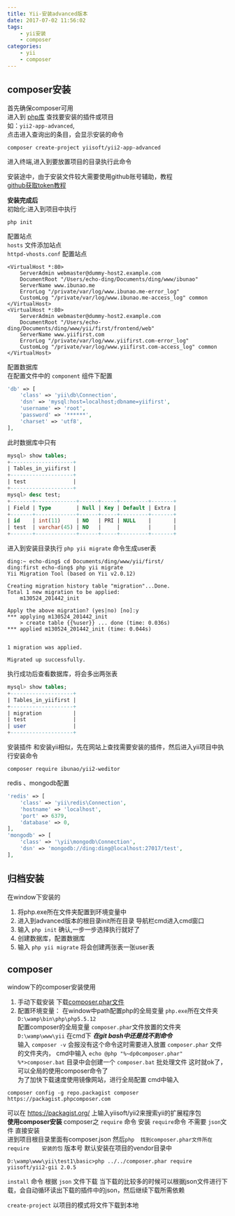```yaml
---
title: Yii-安装advanced版本
date: 2017-07-02 11:56:02
tags:
	- yii安装
	- composer
categories:
    - yii
    - composer
---
```

## composer安装  
首先确保composer可用  
进入到  [php库](https://packagist.org/) 查找要安装的插件或项目  
如：`yii2-app-advanced`,  
点击进入查询出的条目，会显示安装的命令  
```
composer create-project yiisoft/yii2-app-advanced
```
进入终端,进入到要放置项目的目录执行此命令  

安装途中，由于安装文件较大需要使用github账号辅助，教程  
[github获取token教程](http://note.youdao.com/noteshare?id=f85ec1fbd8aa767ce29c7257f2527ceb)

**安装完成后**  
初始化:进入到项目中执行    
```
php init
```
配置站点  
`hosts` 文件添加站点  
`httpd-vhosts.conf` 配置站点  
```
<VirtualHost *:80>
    ServerAdmin webmaster@dummy-host2.example.com
    DocumentRoot "/Users/echo-ding/Documents/ding/www/ibunao"
    ServerName www.ibunao.me
    ErrorLog "/private/var/log/www.ibunao.me-error_log"
    CustomLog "/private/var/log/www.ibunao.me-access_log" common
</VirtualHost>
<VirtualHost *:80>
    ServerAdmin webmaster@dummy-host2.example.com
    DocumentRoot "/Users/echo-ding/Documents/ding/www/yii/first/frontend/web"
    ServerName www.yiifirst.com
    ErrorLog "/private/var/log/www.yiifirst.com-error_log"
    CustomLog "/private/var/log/www.yiifirst.com-access_log" common
</VirtualHost>
```

配置数据库  
在配置文件中的 `component` 组件下配置
```php
'db' => [
    'class' => 'yii\db\Connection',
    'dsn' => 'mysql:host=localhost;dbname=yiifirst',
    'username' => 'root',
    'password' => '******',
    'charset' => 'utf8',
],
```
此时数据库中只有  
```sql
mysql> show tables;
+--------------------+
| Tables_in_yiifirst |
+--------------------+
| test               |
+--------------------+
mysql> desc test;
+-------+-------------+------+-----+---------+-------+
| Field | Type        | Null | Key | Default | Extra |
+-------+-------------+------+-----+---------+-------+
| id    | int(11)     | NO   | PRI | NULL    |       |
| test  | varchar(45) | NO   |     |         |       |
+-------+-------------+------+-----+---------+-------+
```
进入到安装目录执行 `php yii migrate` 命令生成user表  
```
ding:~ echo-ding$ cd Documents/ding/www/yii/first/
ding:first echo-ding$ php yii migrate
Yii Migration Tool (based on Yii v2.0.12)

Creating migration history table "migration"...Done.
Total 1 new migration to be applied:
	m130524_201442_init

Apply the above migration? (yes|no) [no]:y
*** applying m130524_201442_init
    > create table {{%user}} ... done (time: 0.036s)
*** applied m130524_201442_init (time: 0.044s)


1 migration was applied.

Migrated up successfully.
```
执行成功后查看数据库，将会多出两张表  
```sql
mysql> show tables;
+--------------------+
| Tables_in_yiifirst |
+--------------------+
| migration          |
| test               |
| user               |
+--------------------+
```
安装插件
和安装yii相似，先在网站上查找需要安装的插件，然后进入yii项目中执行安装命令  
```
composer require ibunao/yii2-weditor
```  
redis 、mongodb配置
```php
'redis' => [
    'class' => 'yii\redis\Connection',
    'hostname' => 'localhost',
    'port' => 6379,
    'database' => 0,
],
'mongodb' => [
    'class' => '\yii\mongodb\Connection',
    'dsn' => 'mongodb://ding:ding@localhost:27017/test',
],
```

## 归档安装  
在window下安装的  
1. 将php.exe所在文件夹配置到环境变量中
2. 进入到advanced版本的根目录init所在目录   导航栏cmd进入cmd窗口
3. 输入 `php init`  确认,一步一步选择执行就好了
4. 创建数据库，配置数据库
5. 输入     `php yii migrate`     将会创建两张表一张user表

## composer
window下的composer安装使用  

1. 手动下载安装    下载[composer.phar文件](http://www.phpcomposer.com/)
2. 配置环境变量：
在window中path配置php的全局变量  `php.exe`所在文件夹    `D:\wamp\bin\php\php5.5.12`  
配置composer的全局变量  `composer.phar`文件放置的文件夹    `D:\wamp\www\yii`
在cmd下 ***在git bash中还是找不到命令***   
输入 `composer -v` 会报没有这个命令这时需要进入放置 `composer.phar` 文件的文件夹内，
cmd中输入 `echo @php "%~dp0composer.phar" %*>composer.bat`     目录中会创建一个 `composer.bat` 批处理文件
这时就ok了，可以全局的使用composer命令了  
为了加快下载速度使用镜像网站，进行全局配置    cmd中输入  

```
composer config -g repo.packagist composer https://packagist.phpcomposer.com
```
可以在 https://packagist.org/    上输入yiisoft/yii2来搜索yii的扩展程序包  
**使用composer安装**
composer之 `require` 命令    安装
`require`命令   不需要 `json`文件   直接安装  
进到项目根目录里面有composer.json   然后`php  找到composer.phar文件所在    require    安装的包`      版本号
默认安装在项目的vendor目录中
```
D:\wamp\www\yii\test1\basic>php ../../composer.phar require yiisoft/yii2-gii 2.0.5
```
`install` 命令   根据 `json` 文件下载    当下载的比较多的时候可以根据json文件进行下载，会自动循环读出下载的插件中的json，然后继续下载所需依赖  

`create-project`     以项目的模式将文件下载到本地
